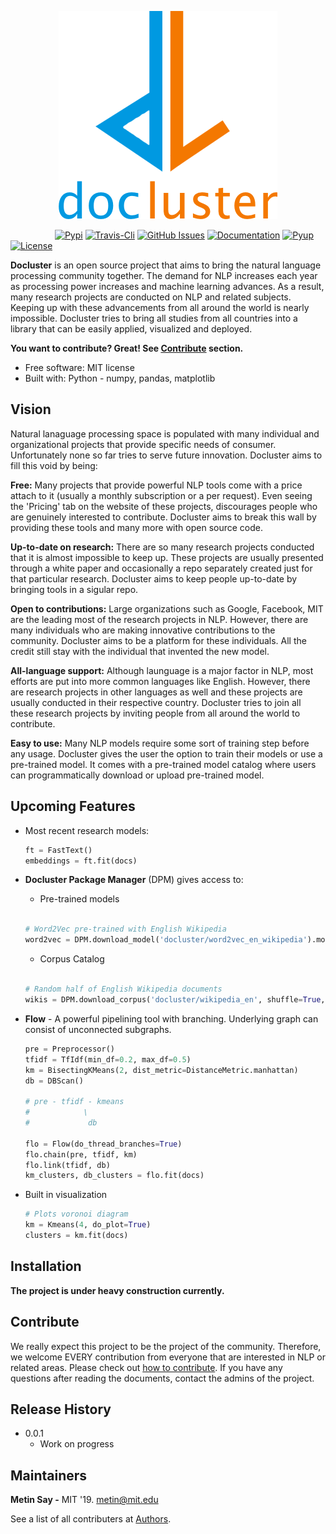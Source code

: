 <p align="center">
<img src="./img/logo_docluster.png">
</p>

&nbsp;&nbsp;&nbsp;&nbsp;&nbsp;&nbsp;&nbsp;&nbsp;&nbsp;&nbsp;&nbsp;&nbsp;&nbsp;&nbsp;&nbsp;&nbsp;&nbsp;
[![Pypi](https://img.shields.io/pypi/v/docluster.svg)](https://pypi.python.org/pypi/docluster)
[![Travis-Cli](https://img.shields.io/travis/metinsay/docluster.svg)](https://travis-ci.org/metinsay/docluster)
[![GitHub Issues](https://img.shields.io/github/issues/metinsay/docluster.svg)](https://github.com/metinsay/docluster/issues)
[![Documentation](https://readthedocs.org/projects/docluster/badge/?version=latest)](https://docluster.readthedocs.io/en/latest/?badge=latest)
[![Pyup](https://pyup.io/repos/github/metinsay/docluster/shield.svg)](https://pyup.io/repos/github/metinsay/docluster/)
[![License](https://img.shields.io/badge/license-MIT-blue.svg)](https://opensource.org/licenses/MIT)


**Docluster** is an open source project that aims to bring the natural language processing community together. The demand for NLP increases each year as processing power increases and machine learning advances. As a result, many research projects are conducted on NLP and related subjects. Keeping up with these advancements from all around the world is nearly impossible. Docluster tries to bring all studies from all countries into a library that can be easily applied, visualized and deployed.

**You want to contribute? Great! See [Contribute](./CONTRIBUTING.rst) section.**

* Free software: MIT license
* Built with: Python - numpy, pandas, matplotlib

## Vision

Natural lanaguage processing space is populated with many individual and organizational projects that provide specific needs of consumer. Unfortunately none so far tries to serve future innovation. Docluster aims to fill this void by being:

**Free:** Many projects that provide powerful NLP tools come with a price attach to it (usually a monthly subscription or a per request). Even seeing the 'Pricing' tab on the website of these projects, discourages people who are genuinely interested to contribute. Docluster aims to break this wall by providing these tools and many more with open source code.

**Up-to-date on research:** There are so many research projects conducted that it is almost impossible to keep up. These projects are usually presented through a white paper and occasionally a repo separately created just for that particular research. Docluster aims to keep people up-to-date by bringing tools in a sigular repo.

**Open to contributions:** Large organizations such as Google, Facebook, MIT are the leading most of the research projects in NLP. However, there are many individuals who are making innovative contributions to the community. Docluster aims to be a platform for these individuals. All the credit still stay with the individual that invented the new model.

**All-language support:** Although launguage is a major factor in NLP, most efforts are put into more common languages like English. However, there are research projects in other languages as well and these projects are usually conducted in their respective country. Docluster tries to join all these research projects by inviting people from all around the world to contribute.

**Easy to use:** Many NLP models require some sort of training step before any usage. Docluster gives the user the option to train their models or use a pre-trained model. It comes with a pre-trained model catalog where users can programmatically download or upload pre-trained model.

## Upcoming Features

* Most recent research models:

    ```python
    ft = FastText()
    embeddings = ft.fit(docs)
    ```

* **Docluster Package Manager** (DPM) gives access to:

    * Pre-trained models</br></br>

    ```python
    # Word2Vec pre-trained with English Wikipedia
    word2vec = DPM.download_model('docluster/word2vec_en_wikipedia').model
    ```
    * Corpus Catalog</br></br>

    ```python
    # Random half of English Wikipedia documents
    wikis = DPM.download_corpus('docluster/wikipedia_en', shuffle=True, fraction=0.5).text
    ```

* **Flow** - A powerful pipelining tool with branching. Underlying graph can consist of unconnected subgraphs.

    ```python
    pre = Preprocessor()
    tfidf = TfIdf(min_df=0.2, max_df=0.5)
    km = BisectingKMeans(2, dist_metric=DistanceMetric.manhattan)
    db = DBScan()

    # pre - tfidf - kmeans
    #            \
    #             db

    flo = Flow(do_thread_branches=True)
    flo.chain(pre, tfidf, km)
    flo.link(tfidf, db)
    km_clusters, db_clusters = flo.fit(docs)
    ```


* Built in visualization

    ```python
    # Plots voronoi diagram
    km = Kmeans(4, do_plot=True)
    clusters = km.fit(docs)
    ```

## Installation

**The project is under heavy construction currently.**

## Contribute

We really expect this project to be the project of the community. Therefore, we welcome EVERY contribution from everyone that are interested in NLP or related areas. Please check out [how to contribute](./CONTRIBUTING.rst). If you have any questions after reading the documents, contact the admins of the project.

## Release History

* 0.0.1
    * Work on progress

## Maintainers

**Metin Say -** MIT '19. metin@mit.edu

See a list of all contributers at [Authors](AUTHORS.rst).
